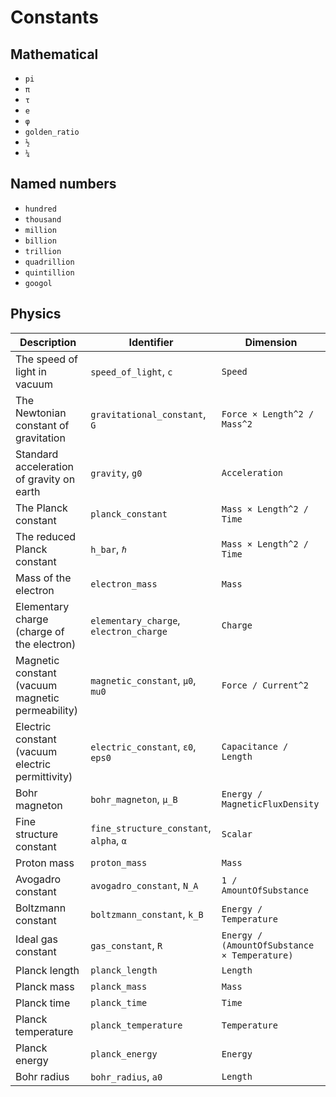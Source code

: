# Constants

## Mathematical

* `pi`
* `π`
* `τ`
* `e`
* `φ`
* `golden_ratio`
* `½`
* `¼`

## Named numbers

* `hundred`
* `thousand`
* `million`
* `billion`
* `trillion`
* `quadrillion`
* `quintillion`
* `googol`

## Physics

| Description | Identifier | Dimension |
|---|---|---|
| The speed of light in vacuum | `speed_of_light`, `c` | `Speed` |
| The Newtonian constant of gravitation | `gravitational_constant`, `G` | `Force × Length^2 / Mass^2` |
| Standard acceleration of gravity on earth | `gravity`, `g0` | `Acceleration` |
| The Planck constant | `planck_constant` | `Mass × Length^2 / Time` |
| The reduced Planck constant | `h_bar`, `ℏ` | `Mass × Length^2 / Time` |
| Mass of the electron | `electron_mass` | `Mass` |
| Elementary charge (charge of the electron) | `elementary_charge`, `electron_charge` | `Charge` |
| Magnetic constant (vacuum magnetic permeability) | `magnetic_constant`, `µ0`, `mu0` | `Force / Current^2` |
| Electric constant (vacuum electric permittivity) | `electric_constant`, `ε0`, `eps0` | `Capacitance / Length` |
| Bohr magneton | `bohr_magneton`, `µ_B` | `Energy / MagneticFluxDensity` |
| Fine structure constant | `fine_structure_constant`, `alpha`, `α` | `Scalar` |
| Proton mass | `proton_mass` | `Mass` |
| Avogadro constant | `avogadro_constant`, `N_A` | `1 / AmountOfSubstance` |
| Boltzmann constant | `boltzmann_constant`, `k_B` | `Energy / Temperature` |
| Ideal gas constant | `gas_constant`, `R` | `Energy / (AmountOfSubstance × Temperature)` |
| Planck length | `planck_length` | `Length` |
| Planck mass | `planck_mass` | `Mass` |
| Planck time | `planck_time` | `Time` |
| Planck temperature | `planck_temperature` | `Temperature` |
| Planck energy | `planck_energy` | `Energy` |
| Bohr radius | `bohr_radius`, `a0` | `Length` |
